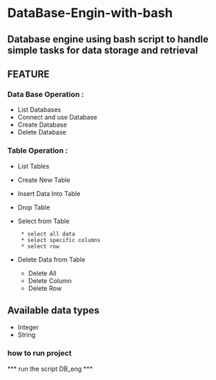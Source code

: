 # DataBase-Engin-with-bash

## Database engine using bash script to handle simple tasks for data storage and retrieval


 ## FEATURE
 ###  Data Base Operation :

+ List Databases
+ Connect and use Database
 + Create Database
 + Delete Database

 ###  Table  Operation : 
+ List Tables

+ Create New Table

+ Insert Data Into Table

+ Drop Table
+ Select from Table

       * select all data
       * select specific columns 
       * select row
+ Delete Data from Table

     * Delete All
     * Delete Column
     * Delete  Row
## Available data types
+ Integer
+ String
### how to run  project
*** run the script  DB_eng ***
         
